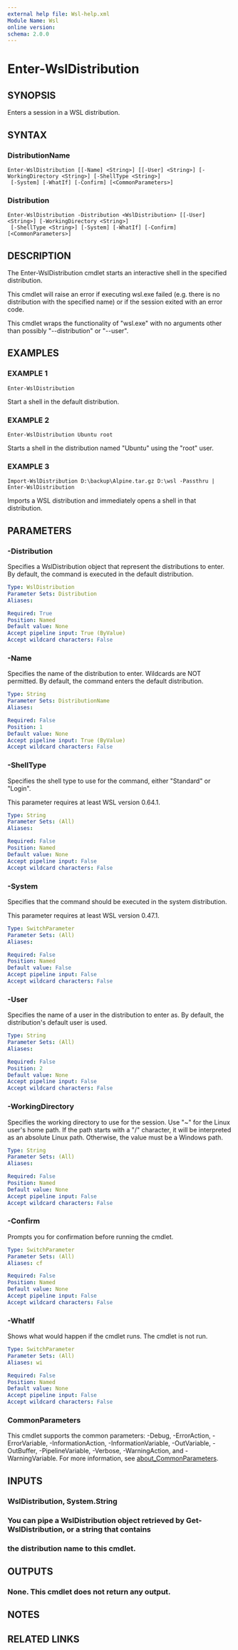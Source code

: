 ```yaml
---
external help file: Wsl-help.xml
Module Name: Wsl
online version:
schema: 2.0.0
---
```


# Enter-WslDistribution

## SYNOPSIS
Enters a session in a WSL distribution.

## SYNTAX

### DistributionName
```
Enter-WslDistribution [[-Name] <String>] [[-User] <String>] [-WorkingDirectory <String>] [-ShellType <String>]
 [-System] [-WhatIf] [-Confirm] [<CommonParameters>]
```

### Distribution
```
Enter-WslDistribution -Distribution <WslDistribution> [[-User] <String>] [-WorkingDirectory <String>]
 [-ShellType <String>] [-System] [-WhatIf] [-Confirm] [<CommonParameters>]
```

## DESCRIPTION
The Enter-WslDistribution cmdlet starts an interactive shell in the specified distribution.

This cmdlet will raise an error if executing wsl.exe failed (e.g.
there is no distribution with
the specified name) or if the session exited with an error code.

This cmdlet wraps the functionality of "wsl.exe" with no arguments other than possibly
"--distribution" or "--user".

## EXAMPLES

### EXAMPLE 1
```
Enter-WslDistribution
```

Start a shell in the default distribution.

### EXAMPLE 2
```
Enter-WslDistribution Ubuntu root
```

Starts a shell in the distribution named "Ubuntu" using the "root" user.

### EXAMPLE 3
```
Import-WslDistribution D:\backup\Alpine.tar.gz D:\wsl -Passthru | Enter-WslDistribution
```

Imports a WSL distribution and immediately opens a shell in that distribution.

## PARAMETERS

### -Distribution
Specifies a WslDistribution object that represent the distributions to enter.
By default, the command is executed in the default distribution.

```yaml
Type: WslDistribution
Parameter Sets: Distribution
Aliases:

Required: True
Position: Named
Default value: None
Accept pipeline input: True (ByValue)
Accept wildcard characters: False
```

### -Name
Specifies the name of the distribution to enter.
Wildcards are NOT permitted.
By default, the command enters the default distribution.

```yaml
Type: String
Parameter Sets: DistributionName
Aliases:

Required: False
Position: 1
Default value: None
Accept pipeline input: True (ByValue)
Accept wildcard characters: False
```

### -ShellType
Specifies the shell type to use for the command, either "Standard" or "Login".

This parameter requires at least WSL version 0.64.1.

```yaml
Type: String
Parameter Sets: (All)
Aliases:

Required: False
Position: Named
Default value: None
Accept pipeline input: False
Accept wildcard characters: False
```

### -System
Specifies that the command should be executed in the system distribution.

This parameter requires at least WSL version 0.47.1.

```yaml
Type: SwitchParameter
Parameter Sets: (All)
Aliases:

Required: False
Position: Named
Default value: False
Accept pipeline input: False
Accept wildcard characters: False
```

### -User
Specifies the name of a user in the distribution to enter as.
By default, the
distribution's default user is used.

```yaml
Type: String
Parameter Sets: (All)
Aliases:

Required: False
Position: 2
Default value: None
Accept pipeline input: False
Accept wildcard characters: False
```

### -WorkingDirectory
Specifies the working directory to use for the session.
Use "~" for the Linux user's home path.
If
the path starts with a "/" character, it will be interpreted as an absolute Linux path.
Otherwise,
the value must be a Windows path.

```yaml
Type: String
Parameter Sets: (All)
Aliases:

Required: False
Position: Named
Default value: None
Accept pipeline input: False
Accept wildcard characters: False
```

### -Confirm
Prompts you for confirmation before running the cmdlet.

```yaml
Type: SwitchParameter
Parameter Sets: (All)
Aliases: cf

Required: False
Position: Named
Default value: None
Accept pipeline input: False
Accept wildcard characters: False
```

### -WhatIf
Shows what would happen if the cmdlet runs.
The cmdlet is not run.

```yaml
Type: SwitchParameter
Parameter Sets: (All)
Aliases: wi

Required: False
Position: Named
Default value: None
Accept pipeline input: False
Accept wildcard characters: False
```

### CommonParameters
This cmdlet supports the common parameters: -Debug, -ErrorAction, -ErrorVariable, -InformationAction, -InformationVariable, -OutVariable, -OutBuffer, -PipelineVariable, -Verbose, -WarningAction, and -WarningVariable. For more information, see [about_CommonParameters](http://go.microsoft.com/fwlink/?LinkID=113216).

## INPUTS

### WslDistribution, System.String
### You can pipe a WslDistribution object retrieved by Get-WslDistribution, or a string that contains
### the distribution name to this cmdlet.
## OUTPUTS

### None. This cmdlet does not return any output.
## NOTES

## RELATED LINKS
